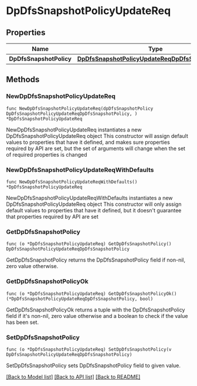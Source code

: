 # DpDfsSnapshotPolicyUpdateReq

## Properties

Name | Type | Description | Notes
------------ | ------------- | ------------- | -------------
**DpDfsSnapshotPolicy** | [**DpDfsSnapshotPolicyUpdateReqDpDfsSnapshotPolicy**](DpDfsSnapshotPolicyUpdateReqDpDfsSnapshotPolicy.md) |  | 

## Methods

### NewDpDfsSnapshotPolicyUpdateReq

`func NewDpDfsSnapshotPolicyUpdateReq(dpDfsSnapshotPolicy DpDfsSnapshotPolicyUpdateReqDpDfsSnapshotPolicy, ) *DpDfsSnapshotPolicyUpdateReq`

NewDpDfsSnapshotPolicyUpdateReq instantiates a new DpDfsSnapshotPolicyUpdateReq object
This constructor will assign default values to properties that have it defined,
and makes sure properties required by API are set, but the set of arguments
will change when the set of required properties is changed

### NewDpDfsSnapshotPolicyUpdateReqWithDefaults

`func NewDpDfsSnapshotPolicyUpdateReqWithDefaults() *DpDfsSnapshotPolicyUpdateReq`

NewDpDfsSnapshotPolicyUpdateReqWithDefaults instantiates a new DpDfsSnapshotPolicyUpdateReq object
This constructor will only assign default values to properties that have it defined,
but it doesn't guarantee that properties required by API are set

### GetDpDfsSnapshotPolicy

`func (o *DpDfsSnapshotPolicyUpdateReq) GetDpDfsSnapshotPolicy() DpDfsSnapshotPolicyUpdateReqDpDfsSnapshotPolicy`

GetDpDfsSnapshotPolicy returns the DpDfsSnapshotPolicy field if non-nil, zero value otherwise.

### GetDpDfsSnapshotPolicyOk

`func (o *DpDfsSnapshotPolicyUpdateReq) GetDpDfsSnapshotPolicyOk() (*DpDfsSnapshotPolicyUpdateReqDpDfsSnapshotPolicy, bool)`

GetDpDfsSnapshotPolicyOk returns a tuple with the DpDfsSnapshotPolicy field if it's non-nil, zero value otherwise
and a boolean to check if the value has been set.

### SetDpDfsSnapshotPolicy

`func (o *DpDfsSnapshotPolicyUpdateReq) SetDpDfsSnapshotPolicy(v DpDfsSnapshotPolicyUpdateReqDpDfsSnapshotPolicy)`

SetDpDfsSnapshotPolicy sets DpDfsSnapshotPolicy field to given value.



[[Back to Model list]](../README.md#documentation-for-models) [[Back to API list]](../README.md#documentation-for-api-endpoints) [[Back to README]](../README.md)


